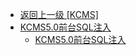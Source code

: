 - [返回上一级 [KCMS]](/1、CMS漏洞/KCMS)
- [KCMS5.0前台SQL注入](/1、CMS漏洞/KCMS/KCMS5.0前台SQL注入/)
  - [KCMS5.0前台SQL注入](/1、CMS漏洞/KCMS/KCMS5.0前台SQL注入/KCMS5.0前台SQL注入.md)
